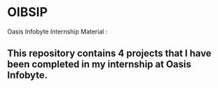 # OIBSIP
Oasis Infobyte Internship Material :

## This repository contains 4 projects that I have been completed in my internship at Oasis Infobyte.
